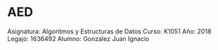 # AED
Asignatura: Algoritmos y Estructuras de Datos
Curso: K1051 Año: 2018
Legajo: 1636492
Alumno: Gonzalez Juan Ignacio
